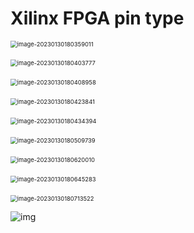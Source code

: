 #                                                 Xilinx FPGA pin type

<img src="../Typoraphoto/image-20230130180359011.png" alt="image-20230130180359011" style="zoom: 67%;" />

​                                        <img src="../Typoraphoto/image-20230130180403777.png" alt="image-20230130180403777" style="zoom: 67%;" />

​                                        <img src="../Typoraphoto/image-20230130180408958.png" alt="image-20230130180408958" style="zoom: 67%;" />

​                                         <img src="../Typoraphoto/image-20230130180423841.png" alt="image-20230130180423841" style="zoom:67%;" />

​                                          <img src="../Typoraphoto/image-20230130180434394.png" alt="image-20230130180434394" style="zoom:67%;" />

​                                          <img src="../Typoraphoto/image-20230130180509739.png" alt="image-20230130180509739" style="zoom:67%;" />

​                                           <img src="../Typoraphoto/image-20230130180620010.png" alt="image-20230130180620010" style="zoom:67%;" />

​                                            <img src="../Typoraphoto/image-20230130180645283.png" alt="image-20230130180645283" style="zoom: 67%;" />

​                                            <img src="../Typoraphoto/image-20230130180713522.png" alt="image-20230130180713522" style="zoom: 67%;" />

![img](https://upload-images.jianshu.io/upload_images/24871524-1150678c2998fbfc?imageMogr2/auto-orient/strip|imageView2/2/format/webp)

